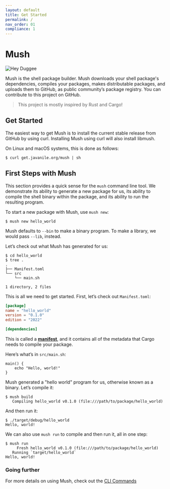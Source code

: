 ```yaml
---
layout: default
title: Get Started
permalink: /
nav_order: 01
compliance: 1
---
```


# Mush

![Hey Duggee](assets/img/hey-duggee.gif)

Mush is the shell package builder. Mush downloads your shell package's dependencies, 
compiles your packages, makes distributable packages, and uploads them to GitHub, 
as public community’s package registry. You can contribute to this project on GitHub.

> This project is mostly inspired by Rust and Cargo!

## Get Started

The easiest way to get Mush is to install the current stable release from GitHub by using curl. Installing Mush using curl will also install libmush.

On Linux and macOS systems, this is done as follows:

```console
$ curl get.javanile.org/mush | sh
```

## First Steps with Mush

This section provides a quick sense for the `mush` command line tool. We
demonstrate its ability to generate a new package for us,
its ability to compile the shell binary within the package, and
its ability to run the resulting program.

To start a new package with Mush, use `mush new`:

```console
$ mush new hello_world
```

Mush defaults to `--bin` to make a binary program. To make a library, we
would pass `--lib`, instead.

Let’s check out what Mush has generated for us:

```console
$ cd hello_world
$ tree .
.
├── Manifest.toml
└── src
    └── main.sh

1 directory, 2 files
```

This is all we need to get started. First, let’s check out `Manifest.toml`:

```toml
[package]
name = "hello_world"
version = "0.1.0"
edition = "2022"

[dependencies]
```

This is called a [**manifest**](/manifest/), and it contains all of the
metadata that Cargo needs to compile your package.

Here’s what’s in `src/main.sh`:

```shell
main() {
    echo "Hello, world!"
}
```

Mush generated a "hello world" program for us, otherwise known as a
binary. Let’s compile it:

```console
$ mush build
   Compiling hello_world v0.1.0 (file:///path/to/package/hello_world)
```

And then run it:

```console
$ ./target/debug/hello_world
Hello, world!
```

We can also use `mush run` to compile and then run it, all in one step:

```console
$ mush run
     Fresh hello_world v0.1.0 (file:///path/to/package/hello_world)
   Running `target/hello_world`
Hello, world!
```

### Going further

For more details on using Mush, check out the [CLI Commands](/commands/)
